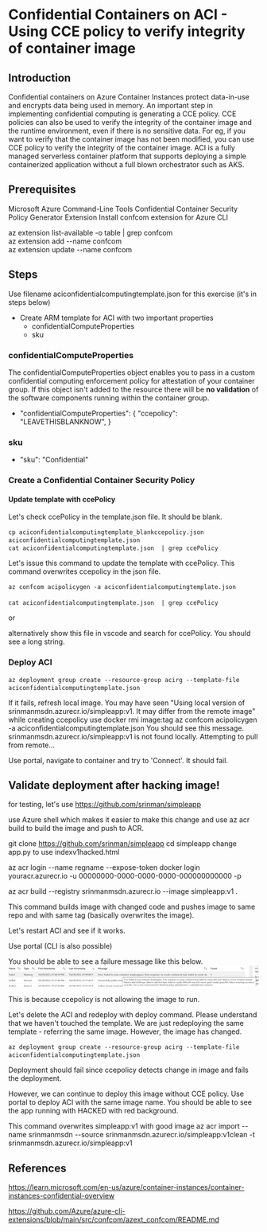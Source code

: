 # Confidential Containers on ACI - Using CCE policy to verify integrity of container image

<!---

https://github.com/srinman/azureexamplespriv/blob/main/confcompute/aciconfidentialcomputing.md

--->

## Introduction

Confidential containers on Azure Container Instances protect data-in-use and encrypts data being used in memory.  An important step in implementing confidential computing is generating a CCE policy. CCE policies can also be used to verify the integrity of the container image and the runtime environment, even if there is no sensitive data. For eg, if you want to verify that the container image has not been modified, you can use CCE policy to verify the integrity of the container image. ACI is a fully managed serverless container platform that supports deploying a simple containerized application without a full blown orchestrator such as AKS.



## Prerequisites

Microsoft Azure Command-Line Tools Confidential Container Security Policy Generator Extension
Install confcom extension for Azure CLI 

az extension list-available -o table | grep confcom   
az extension add --name confcom  
az extension update --name confcom  

## Steps

Use filename aciconfidentialcomputingtemplate.json for this exercise (it's in steps below)

- Create ARM template for ACI with two important properties
    - confidentialComputeProperties
    - sku


### confidentialComputeProperties

The confidentialComputeProperties object enables you to pass in a custom confidential computing enforcement policy for attestation of your container group. If this object isn't added to the resource there will be **no validation** of the software components running within the container group.

- "confidentialComputeProperties": {
    "ccepolicy": "LEAVETHISBLANKNOW",
}

### sku

- "sku": "Confidential"

### Create a Confidential Container Security Policy

#### Update template with ccePolicy 

Let's check ccePolicy in the template.json file.  It should be blank.   

```
cp aciconfidentialcomputingtemplate_blankccepolicy.json aciconfidentialcomputingtemplate.json
cat aciconfidentialcomputingtemplate.json  | grep ccePolicy 
```   

Let's issue this command to update the template with ccePolicy.  This command overwrites ccepolicy in the json file.  

```
az confcom acipolicygen -a aciconfidentialcomputingtemplate.json 

cat aciconfidentialcomputingtemplate.json  | grep ccePolicy  
``` 


or  

alternatively show this file in vscode and search for ccePolicy.  You should see a long string.  


### Deploy ACI


```
az deployment group create --resource-group acirg --template-file aciconfidentialcomputingtemplate.json
```

If it fails, refresh local image. You may have seen "Using local version of srinmanmsdn.azurecr.io/simpleapp:v1. It may differ from the remote image"  while creating ccepolicy
use docker rmi image:tag
az confcom acipolicygen -a aciconfidentialcomputingtemplate.json 
You should see this message. 
srinmanmsdn.azurecr.io/simpleapp:v1 is not found locally. Attempting to pull from remote...

Use portal, navigate to container and try to 'Connect'. It should fail. 

## Validate deployment after hacking image!


for testing, let's use https://github.com/srinman/simpleapp

use Azure shell which makes it easier to make this change and use az acr build to build the image and push to ACR.  

git clone https://github.com/srinman/simpleapp
cd simpleapp
change app.py to use indexv1hacked.html 

az acr login --name regname --expose-token
docker login youracr.azurecr.io  -u 00000000-0000-0000-0000-000000000000 -p <token>   

az acr build --registry srinmanmsdn.azurecr.io --image simpleapp:v1 .

This command builds image with changed code and pushes image to same repo and with same tag (basically overwrites the image).

Let's restart ACI and see if it works.  

Use portal (CLI is also possible)

You should be able to see a failure message like this below.
![Alt text](image-20.png)

This is because ccepolicy is not allowing the image to run.  

Let's delete the ACI and redeploy with deploy command. Please understand that we haven't touched the template.  We are just redeploying the same template - referring the same image. However, the image has changed.


```
az deployment group create --resource-group acirg --template-file aciconfidentialcomputingtemplate.json
```
Deployment should fail since ccepolicy detects change in image and fails the deployment.  


However, we can continue to deploy this image without CCE policy.  Use portal to deploy ACI with the same image name.  You should be able to see the app running with HACKED with red background.

This command overwrites simpleapp:v1 with good image
az acr import --name srinmanmsdn --source srinmanmsdn.azurecr.io/simpleapp:v1clean -t srinmanmsdn.azurecr.io/simpleapp:v1




## References

https://learn.microsoft.com/en-us/azure/container-instances/container-instances-confidential-overview   

https://github.com/Azure/azure-cli-extensions/blob/main/src/confcom/azext_confcom/README.md


